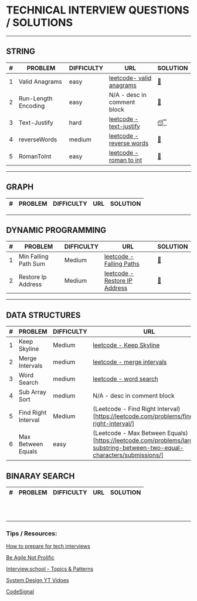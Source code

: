 # TECHNICAL INTERVIEW QUESTIONS / SOLUTIONS


----------

## STRING

\# | PROBLEM | DIFFICULTY |URL | SOLUTION
|----------|----------|----------|----------|----------
1| Valid Anagrams | easy |[leetcode- valid anagrams](https://leetcode.com/problems/valid-anagram/ )| [:unicorn:](solutions/strings/ValidAnagrams.java)
2|Run-Length Encoding | easy | N/A - desc in comment block | [:unicorn:](solutions/strings/strings/RunLengthEncoding.java)
3|Text-Justify|hard | [leetcode - text-justify](https://leetcode.com/problems/text-justification/)| [:sleeping:](solutions/strings/StringSolutions.java)
4|reverseWords|medium | [leetcode - reverse words](https://leetcode.com/problems/reverse-words-in-a-string/)|[:unicorn:](solutions/strings/ReverseWords.java)
5| RomanToInt | easy | [leetcode - roman to int](https://leetcode.com/problems/roman-to-integer/)|[:unicorn:](solutions/strings/RomanToInt/Solution.py)

----------
## GRAPH


\# | PROBLEM | DIFFICULTY |URL | SOLUTION
----------|----------|----------|----------|----------



----------
## DYNAMIC PROGRAMMING



\# | PROBLEM | DIFFICULTY |URL | SOLUTION
----------|----------|----------|----------|----------
1| Min Falling Path Sum | Medium |[leetcode - Falling Paths](https://leetcode.com/problems/minimum-falling-path-sum/) | [:unicorn:](solutions/dp/MinFallingPathSum.java)
2| Restore Ip Address | Medium  | [leetcode - Restore IP Address](https://leetcode.com/problems/restore-ip-addresses/) | [:unicorn:](solutions/dp/Restore-IP-Addresses/Solution.java)

----------
## DATA STRUCTURES


\# | PROBLEM | DIFFICULTY |URL | SOLUTION
----------|----------|----------|----------|----------
1|Keep Skyline | Medium |[leetcode - Keep Skyline](https://leetcode.com/problems/max-increase-to-keep-city-skyline/submissions/) |[:unicorn:](solutions/data_structures/Arrays/KeepSkyline.java)
2 |Merge Intervals | medium |[leetcode - merge intervals](https://leetcode.com/problems/merge-intervals/) |[:unicorn:](solutions/data_structures/Arrays/MergeIntervals.java)
3 |Word Search | medium |[leetcode - word search](https://leetcode.com/problems/word-search/) |[:unicorn:](solutions/data_structures/Arrays/WordSearch.java)
4 | Sub Array Sort | medium | N/A - desc in comment block | [:unicorn:](solutions/data_structures/Arrays/SubArraySort.java)
5 | Find Right Interval | Medium | (Leetcode - Find Right Interval)[https://leetcode.com/problems/find-right-interval/] | [:unicorn:](solutions/data_structures/Arrays/FindRightInterval/Solution.java)
6 | Max Between Equals | easy |(Leetcode - Max Between Equals)[https://leetcode.com/problems/largest-substring-between-two-equal-characters/submissions/] |  [:unicorn:](solutions/data_structures/Maps/maxBetweenEquals/Solution.py)

## BINARAY SEARCH


\# | PROBLEM | DIFFICULTY |URL | SOLUTION
----------|----------|----------|----------|----------


<br/>
<br/>


----------
### Tips / Resources:

[How to prepare for tech interviews](https://www.alimirio.com/posts/how-to-solve-problems-on-leetcode-to-prepare-for-technical-interviews)

[Be Agile Not Prolific](https://chivagarg.medium.com/be-agile-not-prolific-f0f88b86aace)

[Interview.school - Topics & Patterns](https://interviews.school/)

[System Design YT Vidoes](https://www.youtube.com/channel/UCn1XnDWhsLS5URXTi5wtFTA)

[CodeSignal](https://yanzhan.site/codesignal/)
